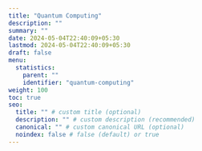 ```yaml
---
title: "Quantum Computing"
description: ""
summary: ""
date: 2024-05-04T22:40:09+05:30
lastmod: 2024-05-04T22:40:09+05:30
draft: false
menu:
  statistics:
    parent: ""
    identifier: "quantum-computing"
weight: 100
toc: true
seo:
  title: "" # custom title (optional)
  description: "" # custom description (recommended)
  canonical: "" # custom canonical URL (optional)
  noindex: false # false (default) or true
---
```

